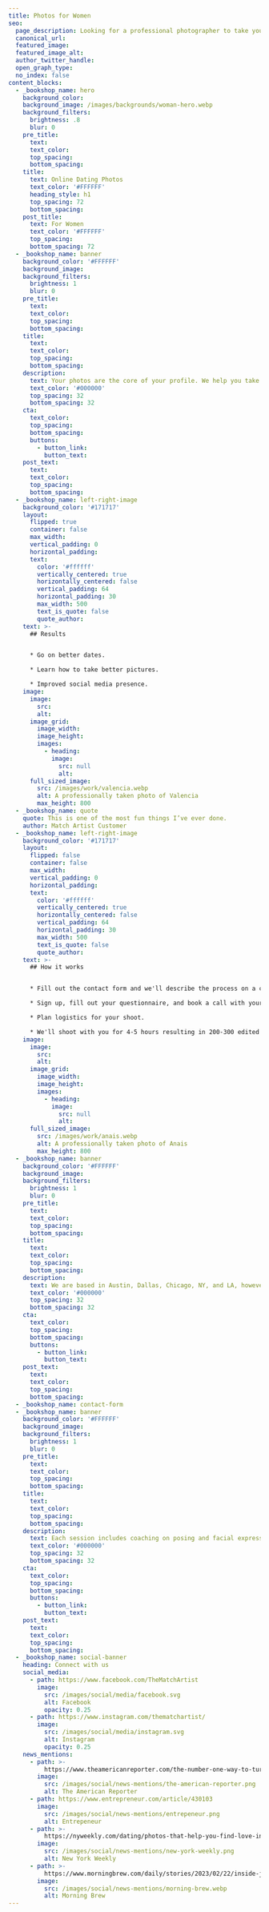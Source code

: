 ```yaml
---
title: Photos for Women
seo:
  page_description: Looking for a professional photographer to take your pictures? Click here to book a session with a dating photographer expert!
  canonical_url:
  featured_image:
  featured_image_alt:
  author_twitter_handle:
  open_graph_type:
  no_index: false
content_blocks:
  - _bookshop_name: hero
    background_color:
    background_image: /images/backgrounds/woman-hero.webp
    background_filters:
      brightness: .8
      blur: 0
    pre_title:
      text:
      text_color:
      top_spacing:
      bottom_spacing:
    title:
      text: Online Dating Photos
      text_color: '#FFFFFF'
      heading_style: h1
      top_spacing: 72
      bottom_spacing:
    post_title:
      text: For Women
      text_color: '#FFFFFF'
      top_spacing:
      bottom_spacing: 72
  - _bookshop_name: banner
    background_color: '#FFFFFF'
    background_image:
    background_filters:
      brightness: 1
      blur: 0
    pre_title:
      text:
      text_color:
      top_spacing:
      bottom_spacing:
    title:
      text:
      text_color:
      top_spacing:
      bottom_spacing:
    description:
      text: Your photos are the core of your profile. We help you take the best pictures possible. Having the photos professionally taken is only part of the process. We also help you learn how to look and pose so you can look better in future photos.
      text_color: '#000000'
      top_spacing: 32
      bottom_spacing: 32
    cta:
      text_color:
      top_spacing:
      bottom_spacing:
      buttons:
        - button_link:
          button_text:
    post_text:
      text:
      text_color:
      top_spacing:
      bottom_spacing:
  - _bookshop_name: left-right-image
    background_color: '#171717'
    layout:
      flipped: true
      container: false
      max_width:
      vertical_padding: 0
      horizontal_padding:
      text:
        color: '#ffffff'
        vertically_centered: true
        horizontally_centered: false
        vertical_padding: 64
        horizontal_padding: 30
        max_width: 500
        text_is_quote: false
        quote_author:
    text: >-
      ## Results


      * Go on better dates.

      * Learn how to take better pictures.

      * Improved social media presence.
    image:
      image:
        src:
        alt:
      image_grid:
        image_width:
        image_height:
        images:
          - heading:
            image:
              src: null
              alt:
      full_sized_image:
        src: /images/work/valencia.webp
        alt: A professionally taken photo of Valencia
        max_height: 800
  - _bookshop_name: quote
    quote: This is one of the most fun things I’ve ever done.
    author: Match Artist Customer
  - _bookshop_name: left-right-image
    background_color: '#171717'
    layout:
      flipped: false
      container: false
      max_width:
      vertical_padding: 0
      horizontal_padding:
      text:
        color: '#ffffff'
        vertically_centered: true
        horizontally_centered: false
        vertical_padding: 64
        horizontal_padding: 30
        max_width: 500
        text_is_quote: false
        quote_author:
    text: >-
      ## How it works


      * Fill out the contact form and we'll describe the process on a call.

      * Sign up, fill out your questionnaire, and book a call with your photographer.

      * Plan logistics for your shoot.

      * We'll shoot with you for 4-5 hours resulting in 200-300 edited photos.
    image:
      image:
        src:
        alt:
      image_grid:
        image_width:
        image_height:
        images:
          - heading:
            image:
              src: null
              alt:
      full_sized_image:
        src: /images/work/anais.webp
        alt: A professionally taken photo of Anais
        max_height: 800
  - _bookshop_name: banner
    background_color: '#FFFFFF'
    background_image:
    background_filters:
      brightness: 1
      blur: 0
    pre_title:
      text:
      text_color:
      top_spacing:
      bottom_spacing:
    title:
      text:
      text_color:
      top_spacing:
      bottom_spacing:
    description:
      text: We are based in Austin, Dallas, Chicago, NY, and LA, however, we frequently shoot in 30+ cities per month. We occasionally visit other cities, please fill out the contact form and we will let you know when we are in a location near you.
      text_color: '#000000'
      top_spacing: 32
      bottom_spacing: 32
    cta:
      text_color:
      top_spacing:
      bottom_spacing:
      buttons:
        - button_link:
          button_text:
    post_text:
      text:
      text_color:
      top_spacing:
      bottom_spacing:
  - _bookshop_name: contact-form
  - _bookshop_name: banner
    background_color: '#FFFFFF'
    background_image:
    background_filters:
      brightness: 1
      blur: 0
    pre_title:
      text:
      text_color:
      top_spacing:
      bottom_spacing:
    title:
      text:
      text_color:
      top_spacing:
      bottom_spacing:
    description:
      text: Each session includes coaching on posing and facial expressions to help you look better in both photos and real life. You’ll receive a booklet with advice about how to use your photos online, how to open women online, and other tips for your adventures online.
      text_color: '#000000'
      top_spacing: 32
      bottom_spacing: 32
    cta:
      text_color:
      top_spacing:
      bottom_spacing:
      buttons:
        - button_link:
          button_text:
    post_text:
      text:
      text_color:
      top_spacing:
      bottom_spacing:
  - _bookshop_name: social-banner
    heading: Connect with us
    social_media:
      - path: https://www.facebook.com/TheMatchArtist
        image:
          src: /images/social/media/facebook.svg
          alt: Facebook
          opacity: 0.25
      - path: https://www.instagram.com/thematchartist/
        image:
          src: /images/social/media/instagram.svg
          alt: Instagram
          opacity: 0.25
    news_mentions:
      - path: >-
          https://www.theamericanreporter.com/the-number-one-way-to-turn-your-online-dating-profile-around-the-match-artist/
        image:
          src: /images/social/news-mentions/the-american-reporter.png
          alt: The American Reporter
      - path: https://www.entrepreneur.com/article/430103
        image:
          src: /images/social/news-mentions/entrepeneur.png
          alt: Entrepeneur
      - path: >-
          https://nyweekly.com/dating/photos-that-help-you-find-love-introducing-the-match-artist/
        image:
          src: /images/social/news-mentions/new-york-weekly.png
          alt: New York Weekly
      - path: >-
          https://www.morningbrew.com/daily/stories/2023/02/22/inside-jobs-dating-app-photographer-nick-friesen
        image:
          src: /images/social/news-mentions/morning-brew.webp
          alt: Morning Brew
---
```

